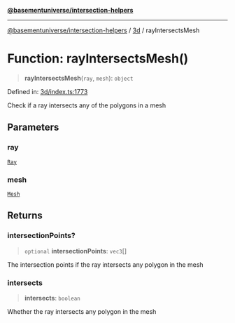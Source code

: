 [**@basementuniverse/intersection-helpers**](../../README.md)

***

[@basementuniverse/intersection-helpers](../../README.md) / [3d](../README.md) / rayIntersectsMesh

# Function: rayIntersectsMesh()

> **rayIntersectsMesh**(`ray`, `mesh`): `object`

Defined in: [3d/index.ts:1773](https://github.com/basementuniverse/intersection-helpers/blob/a748c1cf3d5365b189253eb2878888a254b5c3a1/src/3d/index.ts#L1773)

Check if a ray intersects any of the polygons in a mesh

## Parameters

### ray

[`Ray`](../types/type-aliases/Ray.md)

### mesh

[`Mesh`](../types/type-aliases/Mesh.md)

## Returns

### intersectionPoints?

> `optional` **intersectionPoints**: `vec3`[]

The intersection points if the ray intersects any polygon in the mesh

### intersects

> **intersects**: `boolean`

Whether the ray intersects any polygon in the mesh
